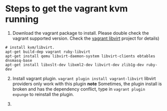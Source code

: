 #  Steps to get the vagrant kvm running
1. Download the vagrant package to install. Please double check the vagrant supported version. Check the [vagrant libvirt](https://github.com/vagrant-libvirt/vagrant-libvirt) project for details)

```
# install kvm/libvirt.
apt-get build-dep vagrant ruby-libvirt
apt-get install qemu libvirt-daemon-system libvirt-clients ebtables dnsmasq-base
apt-get install libxslt-dev libxml2-dev libvirt-dev zlib1g-dev ruby-dev
```

2. Install vagrant plugin.
`vagrant plugin install vagrant-libvirt`
libvirt providers only work with this plugin
**note** Sometimes, the plugin install is broken and has the dependency conflict, type in `vagrant plugin expunge` to reinstall the plugin.

3.  

